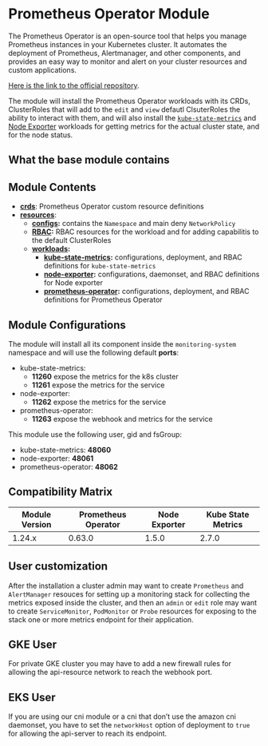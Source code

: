 # Prometheus Operator Module

The Prometheus Operator is an open-source tool that helps you manage Prometheus instances in your Kubernetes cluster.
It automates the deployment of Prometheus, Alertmanager, and other components, and provides
an easy way to monitor and alert on your cluster resources and custom applications.

[Here is the link to the official repository].

The module will install the Prometheus Operator workloads with its CRDs, ClusterRoles that will add to the `edit` and
`view` defautl ClsuterRoles the ability to interact with them, and will also install the [`kube-state-metrics`] and
[Node Exporter] workloads for getting metrics for the actual cluster state, and for the node status.

## What the base module contains

## Module Contents

- **[crds](./crds)**: Prometheus Operator custom resource definitions
- **[resources](./resources)**:
  - **[configs](./resources/configs):** contains the `Namespace` and main deny `NetworkPolicy`
  - **[RBAC](./resources/rbac):** RBAC resources for the workload and for adding capabilitis to the default ClusterRoles
  - **[workloads](./resources/workloads):**
    - **[kube-state-metrics](./resources/workloads/kube-state-metrics):** configurations, deployment, and RBAC
				definitions for `kube-state-metrics`
    - **[node-exporter](./resources/workloads/node-exporter):** configurations, daemonset, and RBAC definitions for
				Node exporter
    - **[prometheus-operator](./resources/workloads/node-exporter):** configurations, deployment, and RBAC definitions
				for Prometheus Operator

## Module Configurations

The module will install all its component inside the `monitoring-system` namespace and will use the following
default **ports**:

- kube-state-metrics:
  - **11260** expose the metrics for the k8s cluster
  - **11261** expose the metrics for the service
- node-exporter:
  - **11262** expose the metrics for the service
- prometheus-operator:
  - **11263** expose the webhook and metrics for the service

This module use the following user, gid and fsGroup:

- kube-state-metrics: **48060**
- node-exporter: **48061**
- prometheus-operator: **48062**

## Compatibility Matrix

| Module Version | Prometheus Operator | Node Exporter | Kube State Metrics |
|----------------|---------------------|---------------|--------------------|
| 1.24.x         | 0.63.0              | 1.5.0         | 2.7.0              |

## User customization

After the installation a cluster admin may want to create `Prometheus` and `AlertManager` resouces for setting up a
monitoring stack for collecting the metrics exposed inside the cluster, and then an `admin` or `edit` role may want
to create `ServiceMonitor`, `PodMonitor` or `Probe` resources for exposing to the stack one or more metrics endpoint
for their application.

## GKE User

For private GKE cluster you may have to add a new firewall rules for allowing the api-resource network to
reach the webhook port.

## EKS User

If you are using our cni module or a cni that don’t use the amazon cni daemonset, you have to set the `networkHost`
option of deployment to `true` for allowing the api-server to reach its endpoint.

[Here is the link to the official repository]: https://github.com/prometheus-operator/prometheus-operator
	"Prometheus Operator GitHub Repository"
[`kube-state-metrics`]: https://github.com/kubernetes/kube-state-metrics "kube-state-metrics GitHub Repository"
[Node Exporter]: https://github.com/prometheus/node_exporter "Node exporter GitHub Repository"

